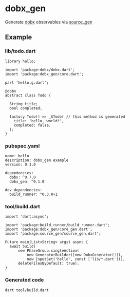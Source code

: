 # dobx_gen
Generate [dobx](https://github.com/dobx/dobx) observables via [source_gen](https://github.com/dart-lang/source_gen)

## Example
### lib/todo.dart
```
library hello;

import 'package:dobx/dobx.dart';
import 'package:dobx_gen/core.dart';

part 'hello.g.dart';

@dobx
abstract class Todo {

  String title;
  bool completed;

  factory Todo() => _$Todo( // this method is generated
    title: 'hello, world!',
    completed: false,
  );
}
```

### pubspec.yaml
```
name: hello
description: dobx_gen example
version: 0.1.0

dependencies:
  dobx: ^0.7.0
  dobx_gen: ^0.1.0

dev_dependencies:
  build_runner: ^0.3.0+1
```

### tool/build.dart
```
import 'dart:async';

import 'package:build_runner/build_runner.dart';
import 'package:dobx_gen/core_gen.dart';
import 'package:source_gen/source_gen.dart';

Future main(List<String> args) async {
  await build(
      new PhaseGroup.singleAction(
          new GeneratorBuilder([new DobxGenerator()]),
          new InputSet('hello', const ['lib/*.dart'])),
      deleteFilesByDefault: true);
}
```

### Generated code
```sh
dart tool/build.dart
```

